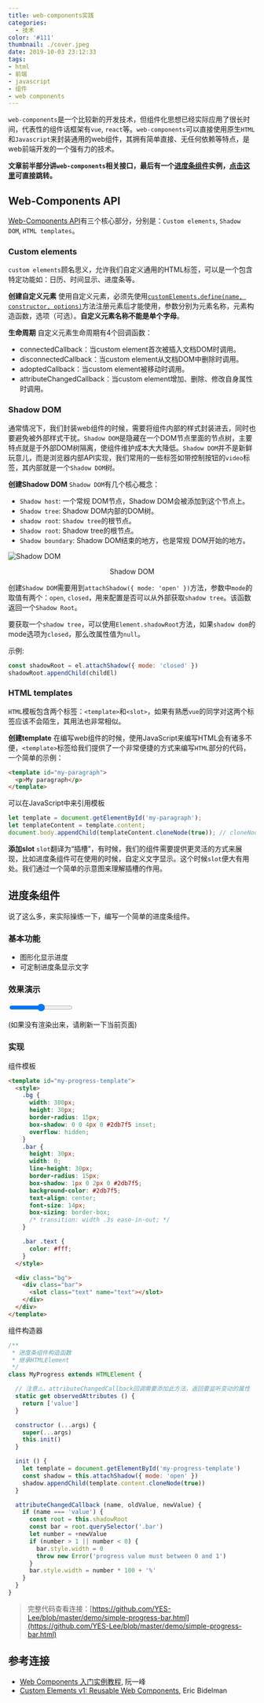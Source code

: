 ```yaml
---
title: web-components实践
categories:
  - 技术
color: '#111'
thumbnail: ./cover.jpeg
date: 2019-10-03 23:12:33
tags:
- html
- 前端
- javascript
- 组件
- web components
---
```


`web-components`是一个比较新的开发技术，但组件化思想已经实际应用了很长时间，代表性的组件话框架有`vue`, `react`等。`web-components`可以直接使用原生`HTML`和`Javascript`来封装通用的web组件，其拥有简单直接、无任何依赖等特点，是web前端开发的一个强有力的技术。
<!-- more -->

**文章前半部分讲`web-components`相关接口，最后有一个[进度条组件](#进度条组件)实例，[点击这里](#进度条组件)可直接跳转。**

## Web-Components API

[Web-Components API](https://developer.mozilla.org/zh-CN/docs/Web/Web_Components)有三个核心部分，分别是：`Custom elements`, `Shadow DOM`, `HTML templates`。

### Custom elements

`custom elements`顾名思义，允许我们自定义通用的HTML标签，可以是一个包含特定功能如：日历、时间显示、进度条等。

**创建自定义元素**
使用自定义元素，必须先使用[`customElements.define(name, constructor, options)`](https://developer.mozilla.org/zh-CN/docs/Web/API/CustomElementRegistry/define)方法注册元素后才能使用，参数分别为元素名称，元素构造函数，选项（可选）。**自定义元素名称不能是单个字母**。

**生命周期**
自定义元素生命周期有4个回调函数：

* connectedCallback：当custom element首次被插入文档DOM时调用。
* disconnectedCallback：当custom element从文档DOM中删除时调用。
* adoptedCallback：当custom element被移动时调用。
* attributeChangedCallback：当custom element增加、删除、修改自身属性时调用。

### Shadow DOM

通常情况下，我们封装web组件的时候，需要将组件内部的样式封装进去，同时也要避免被外部样式干扰。`Shadow DOM`是隐藏在一个DOM节点里面的节点树，主要特点就是于外部DOM树隔离，使组件维护成本大大降低。`Shadow DOM`并不是新鲜玩意儿，而是浏览器内部API实现，我们常用的一些标签如带控制按钮的`video`标签，其内部就是一个`Shadow DOM`树。

**创建Shadow DOM**
`Shadow DOM`有几个核心概念：

* `Shadow host`: 一个常规 DOM节点，Shadow DOM会被添加到这个节点上。
* `Shadow tree`: Shadow DOM内部的DOM树。
* `shadow root`: `Shadow tree`的根节点。
* `Shadow root`: Shadow tree的根节点。
* `Shadow boundary`: Shadow DOM结束的地方，也是常规 DOM开始的地方。

![Shadow DOM](./shadow-dom.png)
<center>Shadow DOM</center>

创建`Shadow DOM`需要用到`attachShadow({ mode: 'open' })`方法，参数中`mode`的取值有两个：`open`, `closed`，用来配置是否可以从外部获取`shadow tree`。该函数返回一个`Shadow Root`。

要获取一个`shadow tree`，可以使用`Element.shadowRoot`方法，如果`shadow dom`的mode选项为`closed`，那么改属性值为`null`。

示例:

```javascript
const shadowRoot = el.attachShadow({ mode: 'closed' })
shadowRoot.appendChild(childEl)
```

### HTML templates

`HTML`模板包含两个标签：`<template>`和`<slot>`，如果有熟悉`vue`的同学对这两个标签应该不会陌生，其用法也非常相似。

**创建template**
在编写web组件的时候，使用JavaScript来编写HTML会有诸多不便，`<template>`标签给我们提供了一个非常便捷的方式来编写`HTML`部分的代码，一个简单的示例：

```html
<template id="my-paragraph">
  <p>My paragraph</p>
</template>
```

可以在JavaScript中来引用模板

```javascript
let template = document.getElementById('my-paragraph');
let templateContent = template.content;
document.body.appendChild(templateContent.cloneNode(true)); // cloneNode方法克隆整个节点，为了避免模板在多个地方被引用引发问题
```

**添加slot**
`slot`翻译为“插槽”，有时候，我们的组件需要提供更灵活的方式来展现，比如进度条组件可在使用的时候，自定义文字显示。这个时候`slot`便大有用处。我们通过一个简单的示意图来理解插槽的作用。

## 进度条组件

说了这么多，来实际操练一下，编写一个简单的进度条组件。

### 基本功能

* 图形化显示进度
* 可定制进度条显示文字

### 效果演示

<input type="range" id="range-btn" min="0" max="1" step="0.01" value="0.5">

<!-- 使用组件 -->
<div id="my-progress-mount"></div>

(如果没有渲染出来，请刷新一下当前页面)

### 实现

组件模板

```html
<template id="my-progress-template">
  <style>
    .bg {
      width: 300px;
      height: 30px;
      border-radius: 15px;
      box-shadow: 0 0 4px 0 #2db7f5 inset;
      overflow: hidden;
    }
    .bar {
      height: 30px;
      width: 0;
      line-height: 30px;
      border-radius: 15px;
      box-shadow: 1px 0 2px 0 #2db7f5;
      background-color: #2db7f5;
      text-align: center;
      font-size: 14px;
      box-sizing: border-box;
      /* transition: width .3s ease-in-out; */
    }

    .bar .text {
      color: #fff;
    }
  </style>

  <div class="bg">
    <div class="bar">
      <slot class="text" name="text"></slot>
    </div>
  </div>
</template>
```

组件构造器

```javascript
/**
 * 进度条组件构造函数
 * 继承HTMLElement
 */
class MyProgress extends HTMLElement {

  // 注意⚠️，attributeChangedCallback回调需要添加此方法，返回要监听变动的属性
  static get observedAttributes () {
    return ['value']
  }

  constructor (...args) {
    super(...args)
    this.init()
  }

  init () {
    let template = document.getElementById('my-progress-template')
    const shadow = this.attachShadow({ mode: 'open' })
    shadow.appendChild(template.content.cloneNode(true))
  }

  attributeChangedCallback (name, oldValue, newValue) {
    if (name === 'value') {
      const root = this.shadowRoot
      const bar = root.querySelector('.bar')
      let number = +newValue
      if (number > 1 || number < 0) {
        bar.style.width = 0
        throw new Error('progress value must between 0 and 1')
      }
      bar.style.width = number * 100 + '%'
    }
  }
}
```

> 完整代码查看连接：[https://github.com/YES-Lee/blob/master/demo/simple-progress-bar.html](https://github.com/YES-Lee/blob/master/demo/simple-progress-bar.html)

## 参考连接

* [Web Components 入门实例教程](http://www.ruanyifeng.com/blog/2019/08/web_components.html), 阮一峰
* [Custom Elements v1: Reusable Web Components](https://developers.google.com/web/fundamentals/customelements), Eric Bidelman
